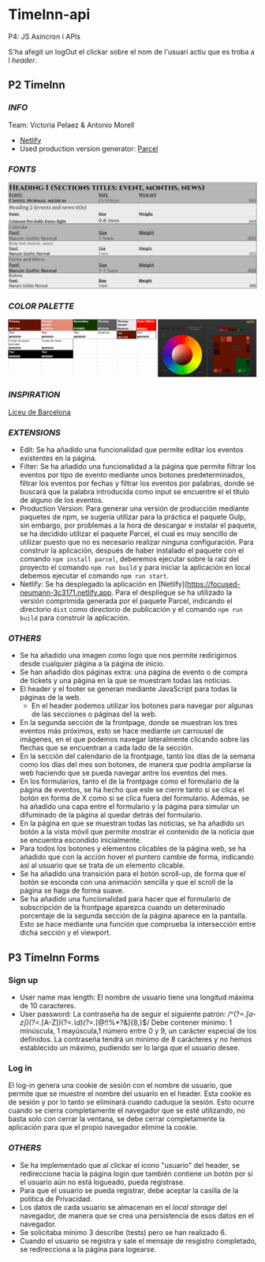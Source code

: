 # TimeInn-api

P4: JS Asincron i APIs

S'ha afegit un logOut el clickar sobre el nom de l'usuari actiu que es troba a l _header_.

## P2 TimeInn

### _INFO_

Team: Victoria Pelaez & Antonio Morell

- [Netlify]()
- Used production version generator: [Parcel](https://parceljs.org/)

### _FONTS_

![fuentes de Google](https://github.com/amorellb/TimeInn/blob/main/docs/font_palette.PNG)

### _COLOR PALETTE_

![paleta de colores](https://github.com/amorellb/TimeInn/blob/main/docs/color_palette.PNG)

### _INSPIRATION_

[Liceu de Barcelona](https://www.liceubarcelona.cat/es)

### _EXTENSIONS_

- Edit: Se ha añadido una funcionalidad que permite editar los eventos existentes en la página.
- Filter: Se ha añadido una funcionalidad a la página que permite filtrar los eventos por tipo de evento mediante unos botones predeterminados, filtrar los eventos por fechas y filtrar los eventos por palabras, donde se buscará que la palabra introducida como input se encuentre el el título de alguno de los eventos.
- Production Version: Para generar una versión de producción mediante paquetes de npm, se sugería utilizar para la práctica el paquete Gulp, sin embargo, por problemas a la hora de descargar e instalar el paquete, se ha decidido utilizar el paquete Parcel, el cual es muy sencillo de utilizar puesto que no es necesario realizar ninguna configuración. Para construir la aplicación, después de haber instalado el paquete con el comando `npm install parcel`, deberemos ejecutar sobre la raíz del proyecto el comando `npm run build` y para iniciar la aplicación en local debemos ejecutar el comando `npm run start`.
- Netlify: Se ha desplegado la aplicación en [Netlify](https://focused-neumann-3c3171.netlify.app. Para el despliegue se ha utilizado la versión comprimida generada por el paquete Parcel, indicando el directorio `dist` como directorio de publicación y el comando `npm run build` para construir la aplicación.

### _OTHERS_

- Se ha añadido una imagen como logo que nos permite redirigirnos desde cualquier página a la página de inicio.
- Se han añadido dos páginas extra: una página de evento o de compra de tickets y una página en la que se muestram todas las noticias.
- El header y el footer se generan mediante JavaScript para todas la páginas de la web.
  - En el header podemos utilizar los botones para navegar por algunas de las secciones o páginas del la web.
- En la segunda sección de la frontpage, donde se muestran los tres eventos más próximos, esto se hace mediante un carrousel de imágenes, en el que podemos navegar lateralmente clicando sobre las flechas que se encuentran a cada lado de la sección.
- En la sección del calendario de la frontpage, tanto los días de la semana como los días del mes son botones, de manera que podría ampliarse la web haciendo que se pueda navegar antre los eventos del mes.
- En los formularios, tanto el de la frontpage como el formulario de la página de eventos, se ha hecho que este se cierre tanto si se clica el botón en forma de X como si se clica fuera del formulario. Además, se ha añadido una capa entre el formulario y la página para simular un difuminado de la página al quedar detrás del formulario.
- En la página en que se muestran todas las noticias, se ha añadido un botón a la vista móvil que permite mostrar el contenido de la noticia que se encuentra escondido inicialmente.
- Para todos los botones y elementos clicables de la página web, se ha añadido que con la acción hover el puntero cambie de forma, indicando así al usuario que se trata de un elemento clicable.
- Se ha añadido una transición para el botón scroll-up, de forma que el botón se esconda con una animación sencilla y que el scroll de la página se haga de forma suave.
- Se ha añadido una funcionalidad para hacer que el formulario de subscripción de la frontpage aparezca cuando un determinado porcentaje de la segunda sección de la página aparece en la pantalla. Esto se hace mediante una función que comprueba la intersección entre dicha sección y el viewport.

## P3 TimeInn Forms

### Sign up

- User name max length: El nombre de usuario tiene una longitud máxima de 10 caracteres.
- User password: La contraseña ha de seguir el siguiente patrón: /^(?=._[a-z])(?=._[A-Z])(?=._\d)(?=._[@$!%*?&])[A-Za-z\d@$!%*?&]{8,}$/
  Debe contener mínimo: 1 minúscula, 1 mayúscula,1 número entre 0 y 9, un carácter especial de los definidos. La contraseña tendrá un mínimo de 8 carácteres y no hemos establecido un máximo, pudiendo ser lo larga que el usuario desee.

### Log in

El log-in genera una cookie de sesión con el nombre de usuario, que permite que se muestre el nombre del usuario en el header. Esta cookie es de sesión y por lo tanto se eliminará cuando caduque la sesión. Esto ocurre cuando se cierra completamente el navegador que se esté utilizando, no basta solo con cerrar la ventana, se debe cerrar completamente la aplicación para que el propio navegador elimine la cookie.

### _OTHERS_

- Se ha implementado que al clickar el icono "usuario" del header, se redireccione hacia la página login que también contiene un botón por si el usuario aún no está logueado, pueda registrase.
- Para que el usuario se pueda registrar, debe aceptar la casilla de la politica de Privacidad.
- Los datos de cada usuario se almacenan en el _local storage_ del navegador, de manera que se crea una persistencia de esos datos en el navegador.
- Se solicitaba mínimo 3 describe (tests) pero se han realizado 6.
- Cuando el usuario se registra y sale el mensaje de resgistro completado, se redirecciona a la página para logearse.
